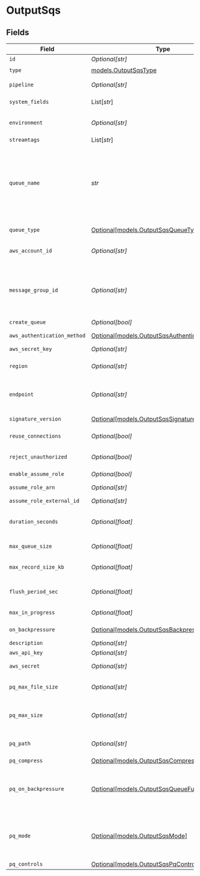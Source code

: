 # OutputSqs


## Fields

| Field                                                                                                                                                                                                                                                                                                                                                                                                        | Type                                                                                                                                                                                                                                                                                                                                                                                                         | Required                                                                                                                                                                                                                                                                                                                                                                                                     | Description                                                                                                                                                                                                                                                                                                                                                                                                  |
| ------------------------------------------------------------------------------------------------------------------------------------------------------------------------------------------------------------------------------------------------------------------------------------------------------------------------------------------------------------------------------------------------------------ | ------------------------------------------------------------------------------------------------------------------------------------------------------------------------------------------------------------------------------------------------------------------------------------------------------------------------------------------------------------------------------------------------------------ | ------------------------------------------------------------------------------------------------------------------------------------------------------------------------------------------------------------------------------------------------------------------------------------------------------------------------------------------------------------------------------------------------------------ | ------------------------------------------------------------------------------------------------------------------------------------------------------------------------------------------------------------------------------------------------------------------------------------------------------------------------------------------------------------------------------------------------------------ |
| `id`                                                                                                                                                                                                                                                                                                                                                                                                         | *Optional[str]*                                                                                                                                                                                                                                                                                                                                                                                              | :heavy_minus_sign:                                                                                                                                                                                                                                                                                                                                                                                           | Unique ID for this output                                                                                                                                                                                                                                                                                                                                                                                    |
| `type`                                                                                                                                                                                                                                                                                                                                                                                                       | [models.OutputSqsType](../models/outputsqstype.md)                                                                                                                                                                                                                                                                                                                                                           | :heavy_check_mark:                                                                                                                                                                                                                                                                                                                                                                                           | N/A                                                                                                                                                                                                                                                                                                                                                                                                          |
| `pipeline`                                                                                                                                                                                                                                                                                                                                                                                                   | *Optional[str]*                                                                                                                                                                                                                                                                                                                                                                                              | :heavy_minus_sign:                                                                                                                                                                                                                                                                                                                                                                                           | Pipeline to process data before sending out to this output                                                                                                                                                                                                                                                                                                                                                   |
| `system_fields`                                                                                                                                                                                                                                                                                                                                                                                              | List[*str*]                                                                                                                                                                                                                                                                                                                                                                                                  | :heavy_minus_sign:                                                                                                                                                                                                                                                                                                                                                                                           | Fields to automatically add to events, such as cribl_pipe. Supports wildcards.                                                                                                                                                                                                                                                                                                                               |
| `environment`                                                                                                                                                                                                                                                                                                                                                                                                | *Optional[str]*                                                                                                                                                                                                                                                                                                                                                                                              | :heavy_minus_sign:                                                                                                                                                                                                                                                                                                                                                                                           | Optionally, enable this config only on a specified Git branch. If empty, will be enabled everywhere.                                                                                                                                                                                                                                                                                                         |
| `streamtags`                                                                                                                                                                                                                                                                                                                                                                                                 | List[*str*]                                                                                                                                                                                                                                                                                                                                                                                                  | :heavy_minus_sign:                                                                                                                                                                                                                                                                                                                                                                                           | Tags for filtering and grouping in @{product}                                                                                                                                                                                                                                                                                                                                                                |
| `queue_name`                                                                                                                                                                                                                                                                                                                                                                                                 | *str*                                                                                                                                                                                                                                                                                                                                                                                                        | :heavy_check_mark:                                                                                                                                                                                                                                                                                                                                                                                           | The name, URL, or ARN of the SQS queue to send events to. When a non-AWS URL is specified, format must be: '{url}/myQueueName'. Example: 'https://host:port/myQueueName'. Must be a JavaScript expression (which can evaluate to a constant value), enclosed in quotes or backticks. Can be evaluated only at init time. Example referencing a Global Variable: `https://host:port/myQueue-${C.vars.myVar}`. |
| `queue_type`                                                                                                                                                                                                                                                                                                                                                                                                 | [Optional[models.OutputSqsQueueType]](../models/outputsqsqueuetype.md)                                                                                                                                                                                                                                                                                                                                       | :heavy_minus_sign:                                                                                                                                                                                                                                                                                                                                                                                           | The queue type used (or created). Defaults to Standard.                                                                                                                                                                                                                                                                                                                                                      |
| `aws_account_id`                                                                                                                                                                                                                                                                                                                                                                                             | *Optional[str]*                                                                                                                                                                                                                                                                                                                                                                                              | :heavy_minus_sign:                                                                                                                                                                                                                                                                                                                                                                                           | SQS queue owner's AWS account ID. Leave empty if SQS queue is in same AWS account.                                                                                                                                                                                                                                                                                                                           |
| `message_group_id`                                                                                                                                                                                                                                                                                                                                                                                           | *Optional[str]*                                                                                                                                                                                                                                                                                                                                                                                              | :heavy_minus_sign:                                                                                                                                                                                                                                                                                                                                                                                           | This parameter applies only to FIFO queues. The tag that specifies that a message belongs to a specific message group. Messages that belong to the same message group are processed in a FIFO manner. Use event field __messageGroupId to override this value.                                                                                                                                               |
| `create_queue`                                                                                                                                                                                                                                                                                                                                                                                               | *Optional[bool]*                                                                                                                                                                                                                                                                                                                                                                                             | :heavy_minus_sign:                                                                                                                                                                                                                                                                                                                                                                                           | Create queue if it does not exist.                                                                                                                                                                                                                                                                                                                                                                           |
| `aws_authentication_method`                                                                                                                                                                                                                                                                                                                                                                                  | [Optional[models.OutputSqsAuthenticationMethod]](../models/outputsqsauthenticationmethod.md)                                                                                                                                                                                                                                                                                                                 | :heavy_minus_sign:                                                                                                                                                                                                                                                                                                                                                                                           | AWS authentication method. Choose Auto to use IAM roles.                                                                                                                                                                                                                                                                                                                                                     |
| `aws_secret_key`                                                                                                                                                                                                                                                                                                                                                                                             | *Optional[str]*                                                                                                                                                                                                                                                                                                                                                                                              | :heavy_minus_sign:                                                                                                                                                                                                                                                                                                                                                                                           | N/A                                                                                                                                                                                                                                                                                                                                                                                                          |
| `region`                                                                                                                                                                                                                                                                                                                                                                                                     | *Optional[str]*                                                                                                                                                                                                                                                                                                                                                                                              | :heavy_minus_sign:                                                                                                                                                                                                                                                                                                                                                                                           | AWS Region where the SQS queue is located. Required, unless the Queue entry is a URL or ARN that includes a Region.                                                                                                                                                                                                                                                                                          |
| `endpoint`                                                                                                                                                                                                                                                                                                                                                                                                   | *Optional[str]*                                                                                                                                                                                                                                                                                                                                                                                              | :heavy_minus_sign:                                                                                                                                                                                                                                                                                                                                                                                           | SQS service endpoint. If empty, defaults to the AWS Region-specific endpoint. Otherwise, it must point to SQS-compatible endpoint.                                                                                                                                                                                                                                                                           |
| `signature_version`                                                                                                                                                                                                                                                                                                                                                                                          | [Optional[models.OutputSqsSignatureVersion]](../models/outputsqssignatureversion.md)                                                                                                                                                                                                                                                                                                                         | :heavy_minus_sign:                                                                                                                                                                                                                                                                                                                                                                                           | Signature version to use for signing SQS requests                                                                                                                                                                                                                                                                                                                                                            |
| `reuse_connections`                                                                                                                                                                                                                                                                                                                                                                                          | *Optional[bool]*                                                                                                                                                                                                                                                                                                                                                                                             | :heavy_minus_sign:                                                                                                                                                                                                                                                                                                                                                                                           | Reuse connections between requests, which can improve performance                                                                                                                                                                                                                                                                                                                                            |
| `reject_unauthorized`                                                                                                                                                                                                                                                                                                                                                                                        | *Optional[bool]*                                                                                                                                                                                                                                                                                                                                                                                             | :heavy_minus_sign:                                                                                                                                                                                                                                                                                                                                                                                           | Reject certificates that cannot be verified against a valid CA, such as self-signed certificates                                                                                                                                                                                                                                                                                                             |
| `enable_assume_role`                                                                                                                                                                                                                                                                                                                                                                                         | *Optional[bool]*                                                                                                                                                                                                                                                                                                                                                                                             | :heavy_minus_sign:                                                                                                                                                                                                                                                                                                                                                                                           | Use Assume Role credentials to access SQS                                                                                                                                                                                                                                                                                                                                                                    |
| `assume_role_arn`                                                                                                                                                                                                                                                                                                                                                                                            | *Optional[str]*                                                                                                                                                                                                                                                                                                                                                                                              | :heavy_minus_sign:                                                                                                                                                                                                                                                                                                                                                                                           | Amazon Resource Name (ARN) of the role to assume                                                                                                                                                                                                                                                                                                                                                             |
| `assume_role_external_id`                                                                                                                                                                                                                                                                                                                                                                                    | *Optional[str]*                                                                                                                                                                                                                                                                                                                                                                                              | :heavy_minus_sign:                                                                                                                                                                                                                                                                                                                                                                                           | External ID to use when assuming role                                                                                                                                                                                                                                                                                                                                                                        |
| `duration_seconds`                                                                                                                                                                                                                                                                                                                                                                                           | *Optional[float]*                                                                                                                                                                                                                                                                                                                                                                                            | :heavy_minus_sign:                                                                                                                                                                                                                                                                                                                                                                                           | Duration of the assumed role's session, in seconds. Minimum is 900 (15 minutes), default is 3600 (1 hour), and maximum is 43200 (12 hours).                                                                                                                                                                                                                                                                  |
| `max_queue_size`                                                                                                                                                                                                                                                                                                                                                                                             | *Optional[float]*                                                                                                                                                                                                                                                                                                                                                                                            | :heavy_minus_sign:                                                                                                                                                                                                                                                                                                                                                                                           | Maximum number of queued batches before blocking.                                                                                                                                                                                                                                                                                                                                                            |
| `max_record_size_kb`                                                                                                                                                                                                                                                                                                                                                                                         | *Optional[float]*                                                                                                                                                                                                                                                                                                                                                                                            | :heavy_minus_sign:                                                                                                                                                                                                                                                                                                                                                                                           | Maximum size (KB) of batches to send. Per the SQS spec, the max allowed value is 256 KB.                                                                                                                                                                                                                                                                                                                     |
| `flush_period_sec`                                                                                                                                                                                                                                                                                                                                                                                           | *Optional[float]*                                                                                                                                                                                                                                                                                                                                                                                            | :heavy_minus_sign:                                                                                                                                                                                                                                                                                                                                                                                           | Maximum time between requests. Small values could cause the payload size to be smaller than the configured Max record size.                                                                                                                                                                                                                                                                                  |
| `max_in_progress`                                                                                                                                                                                                                                                                                                                                                                                            | *Optional[float]*                                                                                                                                                                                                                                                                                                                                                                                            | :heavy_minus_sign:                                                                                                                                                                                                                                                                                                                                                                                           | The maximum number of in-progress API requests before backpressure is applied.                                                                                                                                                                                                                                                                                                                               |
| `on_backpressure`                                                                                                                                                                                                                                                                                                                                                                                            | [Optional[models.OutputSqsBackpressureBehavior]](../models/outputsqsbackpressurebehavior.md)                                                                                                                                                                                                                                                                                                                 | :heavy_minus_sign:                                                                                                                                                                                                                                                                                                                                                                                           | How to handle events when all receivers are exerting backpressure                                                                                                                                                                                                                                                                                                                                            |
| `description`                                                                                                                                                                                                                                                                                                                                                                                                | *Optional[str]*                                                                                                                                                                                                                                                                                                                                                                                              | :heavy_minus_sign:                                                                                                                                                                                                                                                                                                                                                                                           | N/A                                                                                                                                                                                                                                                                                                                                                                                                          |
| `aws_api_key`                                                                                                                                                                                                                                                                                                                                                                                                | *Optional[str]*                                                                                                                                                                                                                                                                                                                                                                                              | :heavy_minus_sign:                                                                                                                                                                                                                                                                                                                                                                                           | N/A                                                                                                                                                                                                                                                                                                                                                                                                          |
| `aws_secret`                                                                                                                                                                                                                                                                                                                                                                                                 | *Optional[str]*                                                                                                                                                                                                                                                                                                                                                                                              | :heavy_minus_sign:                                                                                                                                                                                                                                                                                                                                                                                           | Select or create a stored secret that references your access key and secret key                                                                                                                                                                                                                                                                                                                              |
| `pq_max_file_size`                                                                                                                                                                                                                                                                                                                                                                                           | *Optional[str]*                                                                                                                                                                                                                                                                                                                                                                                              | :heavy_minus_sign:                                                                                                                                                                                                                                                                                                                                                                                           | The maximum size to store in each queue file before closing and optionally compressing (KB, MB, etc.)                                                                                                                                                                                                                                                                                                        |
| `pq_max_size`                                                                                                                                                                                                                                                                                                                                                                                                | *Optional[str]*                                                                                                                                                                                                                                                                                                                                                                                              | :heavy_minus_sign:                                                                                                                                                                                                                                                                                                                                                                                           | The maximum disk space that the queue can consume (as an average per Worker Process) before queueing stops. Enter a numeral with units of KB, MB, etc.                                                                                                                                                                                                                                                       |
| `pq_path`                                                                                                                                                                                                                                                                                                                                                                                                    | *Optional[str]*                                                                                                                                                                                                                                                                                                                                                                                              | :heavy_minus_sign:                                                                                                                                                                                                                                                                                                                                                                                           | The location for the persistent queue files. To this field's value, the system will append: /<worker-id>/<output-id>.                                                                                                                                                                                                                                                                                        |
| `pq_compress`                                                                                                                                                                                                                                                                                                                                                                                                | [Optional[models.OutputSqsCompression]](../models/outputsqscompression.md)                                                                                                                                                                                                                                                                                                                                   | :heavy_minus_sign:                                                                                                                                                                                                                                                                                                                                                                                           | Codec to use to compress the persisted data                                                                                                                                                                                                                                                                                                                                                                  |
| `pq_on_backpressure`                                                                                                                                                                                                                                                                                                                                                                                         | [Optional[models.OutputSqsQueueFullBehavior]](../models/outputsqsqueuefullbehavior.md)                                                                                                                                                                                                                                                                                                                       | :heavy_minus_sign:                                                                                                                                                                                                                                                                                                                                                                                           | How to handle events when the queue is exerting backpressure (full capacity or low disk). 'Block' is the same behavior as non-PQ blocking. 'Drop new data' throws away incoming data, while leaving the contents of the PQ unchanged.                                                                                                                                                                        |
| `pq_mode`                                                                                                                                                                                                                                                                                                                                                                                                    | [Optional[models.OutputSqsMode]](../models/outputsqsmode.md)                                                                                                                                                                                                                                                                                                                                                 | :heavy_minus_sign:                                                                                                                                                                                                                                                                                                                                                                                           | In Error mode, PQ writes events to the filesystem if the Destination is unavailable. In Backpressure mode, PQ writes events to the filesystem when it detects backpressure from the Destination. In Always On mode, PQ always writes events to the filesystem.                                                                                                                                               |
| `pq_controls`                                                                                                                                                                                                                                                                                                                                                                                                | [Optional[models.OutputSqsPqControls]](../models/outputsqspqcontrols.md)                                                                                                                                                                                                                                                                                                                                     | :heavy_minus_sign:                                                                                                                                                                                                                                                                                                                                                                                           | N/A                                                                                                                                                                                                                                                                                                                                                                                                          |